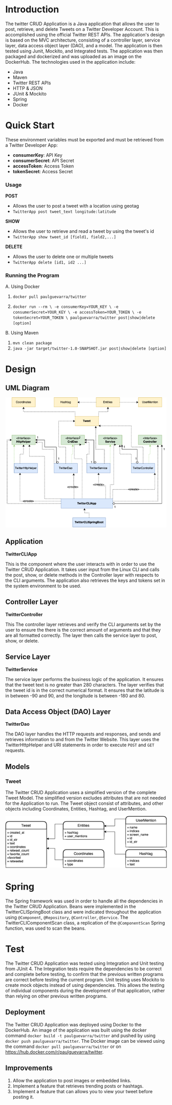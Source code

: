 # Introduction
The twitter CRUD Application is a Java application that allows the user to post, retrieve, and delete Tweets on a Twitter Developer Account. This is accomplished using the official Twitter REST APIs. The application's design is based on the MVC architecture, consisting of a controller layer, service layer, data access object layer (DAO), and a model. The application is then tested using Junit, Mockito, and Integrated tests. The application was then packaged and dockerized and was uploaded as an image on the DockerHub. The technologies used in the application include:

- Java
- Maven
- Twitter REST APIs
- HTTP & JSON
- JUnit & Mockito
- Spring 
- Docker

# Quick Start
These environment variables must be exported and must be retrieved from a Twitter Developer App:
- **consumerKey**: API Key
- **consumerSecret**: API Secret
- **accessToken**: Access Token
- **tokenSecret**: Access Secret

### Usage

**POST**
- Allows the user to post a tweet with a location using geotag
- `TwitterApp post tweet_text longitude:latitude`

**SHOW**
- Allows the user to retrieve and  read a tweet by using the tweet's id
- `TwitterApp show tweet_id [field1, field2,...]`

**DELETE**
- Allows the user to delete one or multiple tweets
- `TwitterApp delete [id1, id2 ...]` 

### Running the Program
A. Using Docker

1. `docker pull paulguevarra/twitter`

2. `docker run --rm \
   -e consumerKey=YOUR_KEY \
   -e consumerSecret=YOUR_KEY \
   -e accessToken=YOUR_TOKEN \
   -e tokenSecret=YOUR_TOKEN \
    paulguevarra/twitter post|show|delete [option]`

B. Using Maven

1. `mvn clean package`
2. `java -jar target/twitter-1.0-SNAPSHOT.jar post|show|delete [option]`
# Design

## UML Diagram
![UML_diagram](./assets/UML_diagram.png)
## Application
**TwitterCLIApp**

This is the component where the user interacts with in order to use the Twitter CRUD Application. It takes user input from the Linux CLI and calls the post, show, or delete methods in the Controller layer with respects to the CLI arguments. The application also retrieves the keys and tokens set in the system environment to be used.
## Controller Layer
**TwitterController**

This The controller layer retrieves and verify the CLI arguments set by the user to ensure the there is the correct amount of arguments and that they are all formatted correctly. The layer then calls the service layer to post, show, or delete.
## Service Layer
**TwitterService**

The service layer performs the business logic of the application. It ensures that the tweet text is no greater than 280 characters. The layer verifies that the tweet id is in the correct numerical format. It ensures that the latitude is in between -90 and 90, and the longitude is between -180 and 80.
## Data Access Object (DAO) Layer
**TwitterDao**

The DAO layer handles the HTTP requests and responses, and sends and retrieves information to and from the Twitter Website. This layer uses the TwitterHttpHelper and URI statements in order to execute `POST` and `GET` requests. 
## Models

### Tweet

The Twitter CRUD Application uses a simplified version of the complete Tweet Model. The simplified version excludes attributes that are not needed for the Application to run. The Tweet object consist of attributes, and other objects including Coordinates, Entities, Hashtag, and UserMention.

![ER_diagram](./assets/ER_diagram.png)

# Spring
The Spring framework was used in order to handle all the dependencies in the Twitter CRUD Application. Beans were implemented in the TwitterCLISpringBoot class and were indicated throughout the application using `@Component`, `@Repository`, `@Controller`, `@Service`. The TwitterCLIComponentScan class, a replication of the `@ComponentScan` Spring function, was used to scan the beans. 
# Test
The Twitter CRUD Application was tested using Integration and Unit testing from JUnit 4. The Integration tests require the dependencies to be correct and complete before testing, to confirm that the previous written programs are correct before testing the current program. Unit testing uses Mockito to create mock objects instead of using dependencies. This allows the testing of individual components during the development of that application, rather than relying on other previous written programs. 
## Deployment
The Twitter CRUD Application was deployed using Docker to the DockerHub. An image of the application was built using the docker command `docker build -t paulguevarra/twitter` and pushed by using `docker push paulguevarra/twitter`. The Docker image can be viewed using the command `docker pull paulguevarra/twitter` or on https://hub.docker.com/r/paulguevarra/twitter. 
## Improvements
1. Allow the application to post images or embedded links. 
2. Implement a feature that retrieves trending posts or hashtags. 
3. Implement a feature that can allows you to view your tweet before posting it. 
